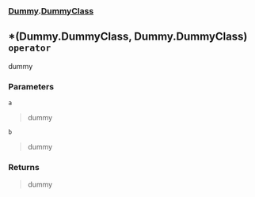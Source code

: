 ### [Dummy](./Dummy.md 'Dummy').[DummyClass](./Dummy-DummyClass.md 'Dummy.DummyClass')
## *(Dummy.DummyClass, Dummy.DummyClass) `operator`
dummy
### Parameters

<a name='Dummy-DummyClass-op_Multiply(Dummy-DummyClass-_Dummy-DummyClass)-a'></a>
`a`
>dummy

<a name='Dummy-DummyClass-op_Multiply(Dummy-DummyClass-_Dummy-DummyClass)-b'></a>
`b`
>dummy
### Returns
>dummy
